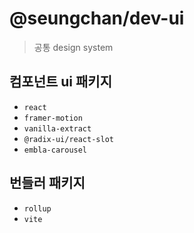 # @seungchan/dev-ui

> 공통 design system

## 컴포넌트 ui 패키지

- `react`
- `framer-motion`
- `vanilla-extract`
- `@radix-ui/react-slot`
- `embla-carousel`

## 번들러 패키지

- `rollup`
- `vite`
